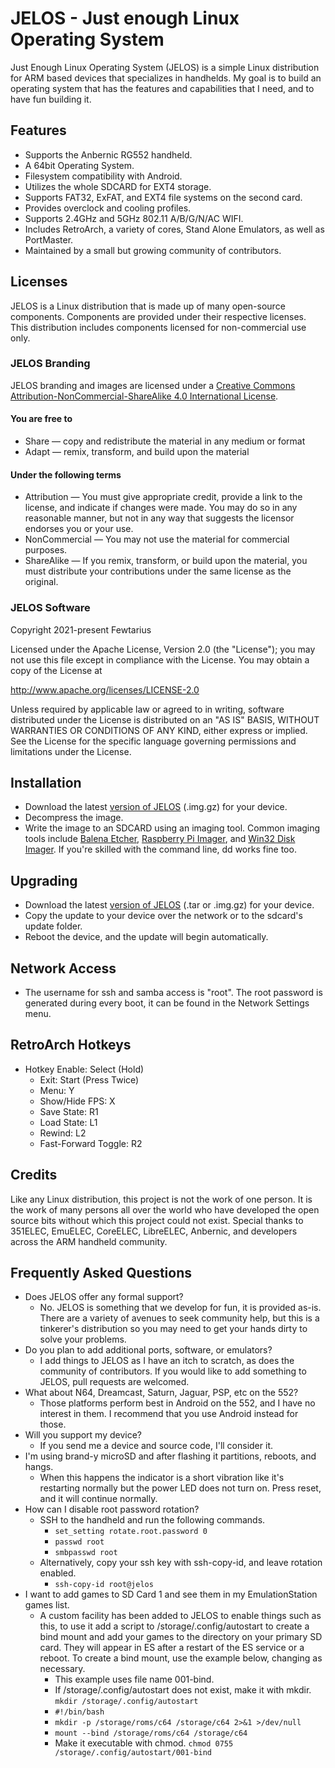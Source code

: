 # JELOS - Just enough Linux Operating System
Just Enough Linux Operating System (JELOS) is a simple Linux distribution for ARM based devices that specializes in handhelds.  My goal is to build an operating system that has the features and capabilities that I need, and to have fun building it.

## Features
* Supports the Anbernic RG552 handheld.
* A 64bit Operating System.
* Filesystem compatibility with Android.
* Utilizes the whole SDCARD for EXT4 storage.
* Supports FAT32, ExFAT, and EXT4 file systems on the second card.
* Provides overclock and cooling profiles.
* Supports 2.4GHz and 5GHz 802.11 A/B/G/N/AC WIFI.
* Includes RetroArch, a variety of cores, Stand Alone Emulators, as well as PortMaster.
* Maintained by a small but growing community of contributors.

## Licenses
JELOS is a Linux distribution that is made up of many open-source components.  Components are provided under their respective licenses.  This distribution includes components licensed for non-commercial use only.

### JELOS Branding
JELOS branding and images are licensed under a [Creative Commons Attribution-NonCommercial-ShareAlike 4.0 International License](https://creativecommons.org/licenses/by-nc-sa/4.0/).

#### You are free to
* Share — copy and redistribute the material in any medium or format
* Adapt — remix, transform, and build upon the material

#### Under the following terms
* Attribution — You must give appropriate credit, provide a link to the license, and indicate if changes were made. You may do so in any reasonable manner, but not in any way that suggests the licensor endorses you or your use.
* NonCommercial — You may not use the material for commercial purposes.
* ShareAlike — If you remix, transform, or build upon the material, you must distribute your contributions under the same license as the original.

### JELOS Software
Copyright 2021-present Fewtarius

Licensed under the Apache License, Version 2.0 (the "License");
you may not use this file except in compliance with the License.
You may obtain a copy of the License at

http://www.apache.org/licenses/LICENSE-2.0

Unless required by applicable law or agreed to in writing, software
distributed under the License is distributed on an "AS IS" BASIS,
WITHOUT WARRANTIES OR CONDITIONS OF ANY KIND, either express or implied.
See the License for the specific language governing permissions and
limitations under the License.

## Installation
* Download the latest [version of JELOS](https://github.com/JustEnoughLinuxOS/distribution/releases) (.img.gz) for your device.
* Decompress the image.
* Write the image to an SDCARD using an imaging tool.  Common imaging tools include [Balena Etcher](https://www.balena.io/etcher/), [Raspberry Pi Imager](https://www.raspberrypi.com/software/), and [Win32 Disk Imager](https://sourceforge.net/projects/win32diskimager/).  If you're skilled with the command line, dd works fine too.

## Upgrading
* Download the latest [version of JELOS](https://github.com/JustEnoughLinuxOS/distribution/releases) (.tar or .img.gz) for your device.
* Copy the update to your device over the network or to the sdcard's update folder.
* Reboot the device, and the update will begin automatically.

## Network Access
* The username for ssh and samba access is "root".  The root password is generated during every boot, it can be found in the Network Settings menu.

## RetroArch Hotkeys
* Hotkey Enable: Select (Hold)
  * Exit: Start (Press Twice)
  * Menu: Y
  * Show/Hide FPS: X
  * Save State: R1
  * Load State: L1
  * Rewind: L2
  * Fast-Forward Toggle: R2

## Credits
Like any Linux distribution, this project is not the work of one person.  It is the work of many persons all over the world who have developed the open source bits without which this project could not exist.  Special thanks to 351ELEC, EmuELEC, CoreELEC, LibreELEC, Anbernic, and developers across the ARM handheld community.

## Frequently Asked Questions
* Does JELOS offer any formal support?
  * No. JELOS is something that we develop for fun, it is provided as-is.  There are a variety of avenues to seek community help, but this is a tinkerer's distribution so you may need to get your hands dirty to solve your problems.
* Do you plan to add additional ports, software, or emulators?
  * I add things to JELOS as I have an itch to scratch, as does the community of contributors.  If you would like to add something to JELOS, pull requests are welcomed.
* What about N64, Dreamcast, Saturn, Jaguar, PSP, etc on the 552?
  * Those platforms perform best in Android on the 552, and I have no interest in them.  I recommend that you use Android instead for those.
* Will you support my device?
  * If you send me a device and source code, I'll consider it.
* I'm using brand-y microSD and after flashing it partitions, reboots, and hangs.
  * When this happens the indicator is a short vibration like it's restarting normally but the power LED does not turn on.  Press reset, and it will continue normally.
* How can I disable root password rotation?
  * SSH to the handheld and run the following commands.
    * ```set_setting rotate.root.password 0```
    * ```passwd root```
    * ```smbpasswd root```
  * Alternatively, copy your ssh key with ssh-copy-id, and leave rotation enabled.
    * ```ssh-copy-id root@jelos```
* I want to add games to SD Card 1 and see them in my EmulationStation games list.
  * A custom facility has been added to JELOS to enable things such as this, to use it add a script to /storage/.config/autostart to create a bind mount and add your games to the directory on your primary SD card.  They will appear in ES after a restart of the ES service or a reboot.  To create a bind mount, use the example below, changing as necessary.
    * This example uses file name 001-bind.
    * If /storage/.config/autostart does not exist, make it with mkdir. ```mkdir /storage/.config/autostart```
    * ```#!/bin/bash```
    * ```mkdir -p /storage/roms/c64 /storage/c64 2>&1 >/dev/null```
    * ```mount --bind /storage/roms/c64 /storage/c64```
    * Make it executable with chmod. ```chmod 0755 /storage/.config/autostart/001-bind```
